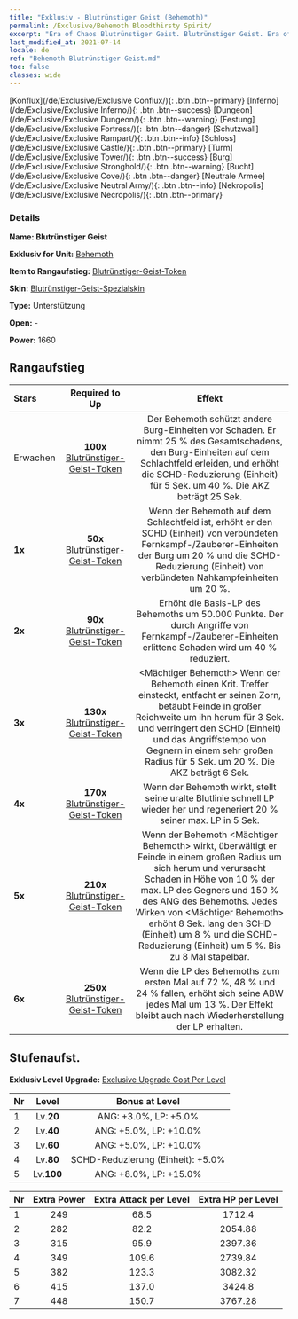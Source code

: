 ```yaml
---
title: "Exklusiv - Blutrünstiger Geist (Behemoth)"
permalink: /Exclusive/Behemoth Bloodthirsty Spirit/
excerpt: "Era of Chaos Blutrünstiger Geist. Blutrünstiger Geist. Era of Chaos Exklusiv Blutrünstiger Geist. Behemoth Exklusiv."
last_modified_at: 2021-07-14
locale: de
ref: "Behemoth Blutrünstiger Geist.md"
toc: false
classes: wide
---
```

 [Konflux](/de/Exclusive/Exclusive Conflux/){: .btn .btn--primary} [Inferno](/de/Exclusive/Exclusive Inferno/){: .btn .btn--success} [Dungeon](/de/Exclusive/Exclusive Dungeon/){: .btn .btn--warning} [Festung](/de/Exclusive/Exclusive Fortress/){: .btn .btn--danger} [Schutzwall](/de/Exclusive/Exclusive Rampart/){: .btn .btn--info} [Schloss](/de/Exclusive/Exclusive Castle/){: .btn .btn--primary} [Turm](/de/Exclusive/Exclusive Tower/){: .btn .btn--success} [Burg](/de/Exclusive/Exclusive Stronghold/){: .btn .btn--warning} [Bucht](/de/Exclusive/Exclusive Cove/){: .btn .btn--danger} [Neutrale Armee](/de/Exclusive/Exclusive Neutral Army/){: .btn .btn--info} [Nekropolis](/de/Exclusive/Exclusive Necropolis/){: .btn .btn--primary} 

### Details
 **Name: Blutrünstiger Geist** 

 **Exklusiv for Unit:** [Behemoth](/de/units/Behemoth/) 

 **Item to Rangaufstieg:** [Blutrünstiger-Geist-Token](/ItemsDE/con_982/)

 **Skin:** [Blutrünstiger-Geist-Spezialskin](/ItemsDE/con_650/)

 **Type:** Unterstützung

 **Open:** -

 **Power:** 1660

## Rangaufstieg

  |     Stars    |  Required to Up | Effekt |
  |:-------------|:---------------:|:---------------:|
  |  Erwachen  | **100x** [Blutrünstiger-Geist-Token](/ItemsDE/con_982/) | <Burg-Geist> Der Behemoth schützt andere Burg-Einheiten vor Schaden. Er nimmt 25 % des Gesamtschadens, den Burg-Einheiten auf dem Schlachtfeld erleiden, und erhöht die SCHD-Reduzierung (Einheit) für 5 Sek. um 40 %. Die AKZ beträgt 25 Sek. |
  | **1x** <i class="fas fa-star"/> | **50x** [Blutrünstiger-Geist-Token](/ItemsDE/con_982/) | Wenn der Behemoth auf dem Schlachtfeld ist, erhöht er den SCHD (Einheit) von verbündeten Fernkampf-/Zauberer-Einheiten der Burg um 20 % und die SCHD-Reduzierung (Einheit) von verbündeten Nahkampfeinheiten um 20 %. |
  | **2x** <i class="fas fa-star"/> | **90x** [Blutrünstiger-Geist-Token](/ItemsDE/con_982/) | Erhöht die Basis-LP des Behemoths um 50.000 Punkte. Der durch Angriffe von Fernkampf-/Zauberer-Einheiten erlittene Schaden wird um 40 % reduziert. |
  | **3x** <i class="fas fa-star"/> | **130x** [Blutrünstiger-Geist-Token](/ItemsDE/con_982/) | <Mächtiger Behemoth> Wenn der Behemoth einen Krit. Treffer einsteckt, entfacht er seinen Zorn, betäubt Feinde in großer Reichweite um ihn herum für 3 Sek. und verringert den SCHD (Einheit) und das Angriffstempo von Gegnern in einem sehr großen Radius für 5 Sek. um 20 %. Die AKZ beträgt 6 Sek. |
  | **4x** <i class="fas fa-star"/> | **170x** [Blutrünstiger-Geist-Token](/ItemsDE/con_982/) | Wenn der Behemoth <Burg-Geist> wirkt, stellt seine uralte Blutlinie schnell LP wieder her und regeneriert 20 % seiner max. LP in 5 Sek. |
  | **5x** <i class="fas fa-star"/> | **210x** [Blutrünstiger-Geist-Token](/ItemsDE/con_982/) | Wenn der Behemoth <Mächtiger Behemoth> wirkt, überwältigt er Feinde in einem großen Radius um sich herum und verursacht Schaden in Höhe von 10 % der max. LP des Gegners und 150 % des ANG des Behemoths. Jedes Wirken von <Mächtiger Behemoth> erhöht 8 Sek. lang den SCHD (Einheit) um 8 % und die SCHD-Reduzierung (Einheit) um 5 %. Bis zu 8 Mal stapelbar. |
  | **6x** <i class="fas fa-star"/> | **250x** [Blutrünstiger-Geist-Token](/ItemsDE/con_982/) | <Kriegsraserei> Wenn die LP des Behemoths zum ersten Mal auf 72 %, 48 % und 24 % fallen, erhöht sich seine ABW jedes Mal um 13 %. Der Effekt bleibt auch nach Wiederherstellung der LP erhalten. |


## Stufenaufst.
 **Exklusiv Level Upgrade:** [Exclusive Upgrade Cost Per Level](/Exclusive/ExclusiveUpgradeCostPerLevel/)

  |  Nr  |   Level  | Bonus at Level |
  |:-----|:--------:|:--------------:|
  | 1 | Lv.**20** | ANG: +3.0%, LP: +5.0% |
  | 2 | Lv.**40** | ANG: +5.0%, LP: +10.0% |
  | 3 | Lv.**60** | ANG: +5.0%, LP: +10.0% |
  | 4 | Lv.**80** | SCHD-Reduzierung (Einheit): +5.0% |
  | 5 | Lv.**100** | ANG: +8.0%, LP: +15.0% |


  |  Nr  |  Extra Power | Extra Attack per Level | Extra HP per Level |
  |:-----|:--------:|:--------:|:--------:|
  | 1 | 249 | 68.5 | 1712.4 |
  | 2 | 282 | 82.2 | 2054.88 |
  | 3 | 315 | 95.9 | 2397.36 |
  | 4 | 349 | 109.6 | 2739.84 |
  | 5 | 382 | 123.3 | 3082.32 |
  | 6 | 415 | 137.0 | 3424.8 |
  | 7 | 448 | 150.7 | 3767.28 |


